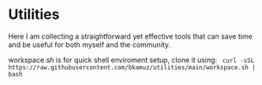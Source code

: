 # Utilities

Here I am collecting a straightforward yet effective tools that can save time and be useful for both myself and the community.

workspace.sh is for quick shell enviroment setup, clone it using:
``` curl -sSL https://raw.githubusercontent.com/bkamuz/utilities/main/workspace.sh | bash``` 
